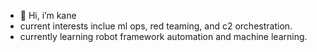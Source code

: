 - 👋 Hi, i’m kane
- current interests inclue ml ops, red teaming, and c2 orchestration.
- currently learning robot framework automation and machine learning.
<!---
kanepickrell/kanepickrell is a ✨ special ✨ repository because its `README.md` (this file) appears on your GitHub profile.
You can click the Preview link to take a look at your changes.
--->
